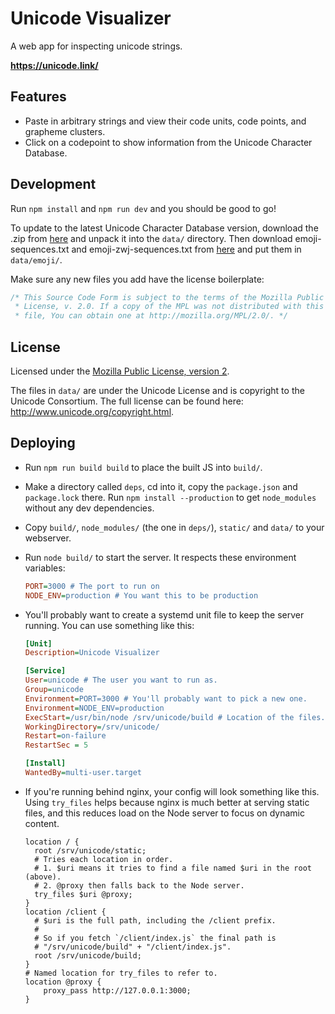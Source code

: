 # Unicode Visualizer

A web app for inspecting unicode strings.

**https://unicode.link/**

## Features

- Paste in arbitrary strings and view their code units, code points, and grapheme clusters.
- Click on a codepoint to show information from the Unicode Character Database.

## Development

Run `npm install` and `npm run dev` and you should be good to go!

To update to the latest Unicode Character Database version, download the
.zip from [here][1] and unpack it into the `data/` directory. Then
download emoji-sequences.txt and emoji-zwj-sequences.txt from [here][2]
and put them in `data/emoji/`.

[1]: https://www.unicode.org/Public/UCD/latest/ucd/UCD.zip
[2]: https://www.unicode.org/Public/emoji/

Make sure any new files you add have the license boilerplate:

```js
/* This Source Code Form is subject to the terms of the Mozilla Public
 * License, v. 2.0. If a copy of the MPL was not distributed with this
 * file, You can obtain one at http://mozilla.org/MPL/2.0/. */
```

## License

Licensed under the [Mozilla Public License, version 2](./LICENSE.txt).

The files in `data/` are under the Unicode License and is copyright to
the Unicode Consortium. The full license can be found here:
<http://www.unicode.org/copyright.html>.

## Deploying

- Run `npm run build build` to place the built JS into `build/`.
- Make a directory called `deps`, cd into it, copy the `package.json`
  and `package.lock` there. Run `npm install --production` to get
  `node_modules` without any dev dependencies.
- Copy `build/`, `node_modules/` (the one in `deps/`), `static/` and
  `data/` to your webserver.
- Run `node build/` to start the server. It respects these environment
  variables:
  ```ini
  PORT=3000 # The port to run on
  NODE_ENV=production # You want this to be production
  ```
- You'll probably want to create a systemd unit file to keep the server
  running. You can use something like this:

  ```ini
  [Unit]
  Description=Unicode Visualizer

  [Service]
  User=unicode # The user you want to run as.
  Group=unicode
  Environment=PORT=3000 # You'll probably want to pick a new one.
  Environment=NODE_ENV=production
  ExecStart=/usr/bin/node /srv/unicode/build # Location of the files.
  WorkingDirectory=/srv/unicode/
  Restart=on-failure
  RestartSec = 5

  [Install]
  WantedBy=multi-user.target
  ```

- If you're running behind nginx, your config will look something like
  this. Using `try_files` helps because nginx is much better at serving
  static files, and this reduces load on the Node server to focus on
  dynamic content.
  ```nginx
  location / {
    root /srv/unicode/static;
    # Tries each location in order.
    # 1. $uri means it tries to find a file named $uri in the root (above).
    # 2. @proxy then falls back to the Node server.
    try_files $uri @proxy;
  }
  location /client {
    # $uri is the full path, including the /client prefix.
    #
    # So if you fetch `/client/index.js` the final path is
    # "/srv/unicode/build" + "/client/index.js".
    root /srv/unicode/build;
  }
  # Named location for try_files to refer to.
  location @proxy {
      proxy_pass http://127.0.0.1:3000;
  }
  ```
